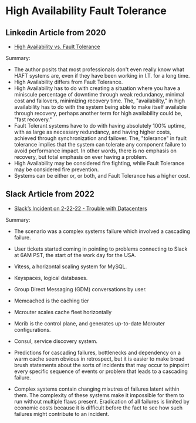 # High Availability Fault Tolerance

## Linkedin Article from 2020

* [High Availability vs. Fault Tolerance](https://www.linkedin.com/pulse/high-availability-vs-fault-tolerance-jon-bonso)

Summary:

* The author posits that most professionals don't even really know what HAFT systems are, even if they have been working in I.T. for a long time.
* High Availability differs from Fault Tolerance.
* High Availability has to do with creating a situation where you have a miniscule percentage of downtime through weak redundancy, minimal cost and failovers, minimizing recovery time. The, "availability," in high availability has to do with the system being able to make itself available through recovery, perhaps another term for high availability could be, "fast recovery."
* Fault Tolerant systems have to do with having absolutely 100% uptime, with as large as necessary redundancy, and having higher costs, achieved through synchronization and failover. The, "tolerance" in fault tolerance implies that the system can tolerate any component failure to avoid performance impact. In other words, there is no emphasis on recovery, but total emphasis on ever having a problem.
* High Availability may be considered fire fighting, while Fault Tolerance may be considered fire prevention.
* Systems can be either or, or both, and Fault Tolerance has a higher cost.

## Slack Article from 2022


* [Slack’s Incident on 2-22-22 - Trouble with Datacenters](https://slack.engineering/slacks-incident-on-2-22-22/)

Summary:

* The scenario was a complex systems failure which involved a cascading failure.
* User tickets started coming in pointing to problems connecting to Slack at 6AM PST, the start of the work day for the USA.
* Vitess, a horizontal scaling system for MySQL.
* Keyspaces, logical databases.
* Group Direct Messaging (GDM) conversations by user.
* Memcached is the caching tier
* Mcrouter scales cache fleet horizontally
* Mcrib is the control plane, and generates up-to-date Mcrouter configurations.
* Consul, service discovery system.

* Predictions for cascading failures, bottlenecks and dependency on a warm cache seem obvious in retrospect, but it is easier to make broad brush statements about the sorts of incidents that may occur to pinpoint every specific sequence of events or problem that leads to a cascading failure.
* Complex systems contain changing mixutres of failures latent within them. The complexity of these systems make it impossible for them to run without multiple flaws present. Eradication of all failures is limited by economic costs because it is difficult before the fact to see how such failures might contribute to an incident.